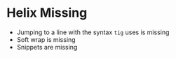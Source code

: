 # Helix Missing

- Jumping to a line with the syntax `tig` uses is missing
- Soft wrap is missing
- Snippets are missing
